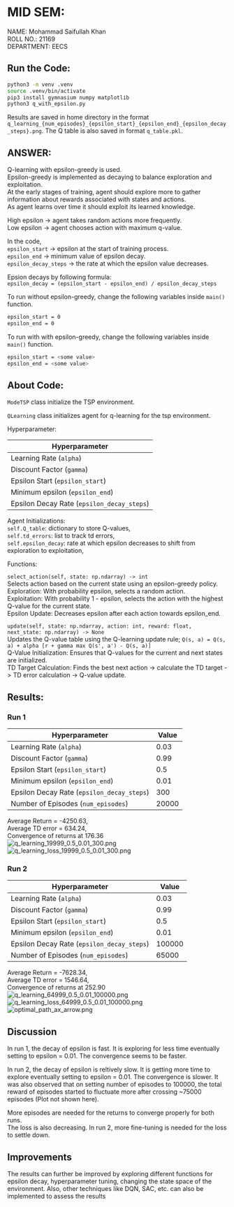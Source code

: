 # MID SEM:

NAME: Mohammad Saifullah Khan  
ROLL NO.: 21169  
DEPARTMENT: EECS

## Run the Code:
```bash
python3 -m venv .venv
source .venv/bin/activate
pip3 install gymnasium numpy matplotlib
python3 q_with_epsilon.py
```
Results are saved in home directory in the format ```q_learning_{num_episodes}_{epsilon_start}_{epsilon_end}_{epsilon_decay_steps}.png```. The Q table is also saved in format ```q_table.pkl```.

## ANSWER:

Q-learning with epsilon-greedy is used.  
Epsilon-greedy is implemented as decaying to balance exploration and exploitation.  
At the early stages of training, agent should explore more to gather information about rewards associated with states and actions.   
As agent learns over time it should exploit its learned knowledge.  

High epsilon -> agent takes random actions more frequently.  
Low epsilon -> agent chooses action with maximum q-value.  

In the code,  
```epsilon_start``` -> epsilon at the start of training process.   
```epsilon_end``` -> minimum value of epsilon decay.  
```epsilon_decay_steps``` -> the rate at which the epsilon value decreases.  

Epsion decays by following formula:  
```epsilon_decay = (epsilon_start - epsilon_end) / epsilon_decay_steps```


To run without epsilon-greedy, change the following variables inside ```main()``` function.  
```bash
epsilon_start = 0
epsilon_end = 0
```

To run with with epsilon-greedy, change the following variables inside ```main()``` function.  
```bash
epsilon_start = <some value>
epsilon_end = <some value>
```

## About Code:
```ModeTSP``` class initialize the TSP environment.  

```QLearning``` class initializes agent for q-learning for the tsp environment.  

Hyperparameter:

| Hyperparameter | 
| -------------- | 
| Learning Rate (```alpha```) |
| Discount Factor (```gamma```) | 
| Epsilon Start (```epsilon_start```) |
| Minimum epsilon (```epsilon_end```) |
| Epsilon Decay Rate (```epsilon_decay_steps```) |


Agent Initializations:  
```self.Q_table```: dictionary to store Q-values,  
```self.td_errors```: list to track td errors,  
```self.epsilon_decay```: rate at which epsilon decreases to shift from exploration to exploitation,  


Functions:  

```select_action(self, state: np.ndarray) -> int```  
Selects action based on the current state using an epsilon-greedy policy.  
Exploration: With probability epsilon, selects a random action.  
Exploitation: With probability 1 - epsilon, selects the action with the highest Q-value for the current state.  
Epsilon Update: Decreases epsilon after each action towards epsilon_end.  


```update(self, state: np.ndarray, action: int, reward: float, next_state: np.ndarray) -> None```  
Updates the Q-value table using the Q-learning update rule; ```Q(s, a) = Q(s, a) + alpha [r + gamma max Q(s', a') - Q(s, a)]```  
Q-Value Initialization: Ensures that Q-values for the current and next states are initialized.  
TD Target Calculation: Finds the best next action -> calculate the TD target -> TD error calculation -> Q-value update.  


## Results:

### Run 1
| Hyperparameter | Value |
| -------------- | ----- |
| Learning Rate (```alpha```) | 0.03 |
| Discount Factor (```gamma```) | 0.99 |
| Epsilon Start (```epsilon_start```) | 0.5 |
| Minimum epsilon (```epsilon_end```) | 0.01 |
| Epsilon Decay Rate (```epsilon_decay_steps```) | 300 |
| Number of Episodes (```num_episodes```) | 20000 |   
Average Return = -4250.63,    
Average TD error = 634.24,    
Convergence of returns at 176.36  
![q_learning_19999_0.5_0.01_300.png](q_learning_19999_0.5_0.01_300.png)
![q_learning_loss_19999_0.5_0.01_300.png](q_learning_loss_19999_0.5_0.01_300.png)  


### Run 2
| Hyperparameter | Value |
| -------------- | ----- |
| Learning Rate (```alpha```) | 0.03 |
| Discount Factor (```gamma```) | 0.99 |
| Epsilon Start (```epsilon_start```) | 0.5 |
| Minimum epsilon (```epsilon_end```) | 0.01 |
| Epsilon Decay Rate (```epsilon_decay_steps```) | 100000 |
| Number of Episodes (```num_episodes```) | 65000 |    
Average Return = -7628.34,    
Average TD error = 1546.64,    
Convergence of returns at 252.90   
![q_learning_64999_0.5_0.01_100000.png](q_learning_64999_0.5_0.01_100000.png)
![q_learning_loss_64999_0.5_0.01_100000.png](q_learning_loss_64999_0.5_0.01_100000.png)
![optimal_path_ax_arrow.png](optimal_path_ax_arrow.png)




## Discussion
In run 1, the decay of epsilon is fast. It is exploring for less time eventually setting to epsilon = 0.01. The convergence seems to be faster.  

In run 2, the decay of epsilon is reltively slow. It is getting more time to explore eventually setting to epsilon = 0.01.   The convergence is slower. It was also observed that on setting number of episodes to 100000, the total reward of episodes started to fluctuate more after crossing ~75000 episodes (Plot not shown here).  

More episodes are needed for the returns to converge properly for both runs.  
The loss is also decreasing. In run 2, more fine-tuning is needed for the loss to settle down.  


## Improvements
The results can further be improved by exploring different functions for epsilon decay, hyperparameter tuning, changing the state space of the environment. Also, other techniques like DQN, SAC, etc. can also be implemented to assess the results
  
   


